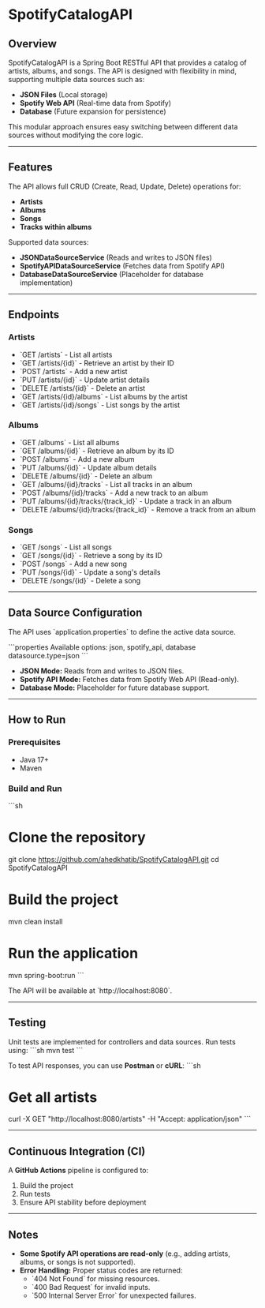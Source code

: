 # SpotifyCatalogAPI

## Overview

SpotifyCatalogAPI is a Spring Boot RESTful API that provides a catalog of artists, albums, and songs. The API is designed with flexibility in mind, supporting multiple data sources such as:
- **JSON Files** (Local storage)
- **Spotify Web API** (Real-time data from Spotify)
- **Database** (Future expansion for persistence)

This modular approach ensures easy switching between different data sources without modifying the core logic.

---

## Features

The API allows full CRUD (Create, Read, Update, Delete) operations for:
- **Artists**
- **Albums**
- **Songs**
- **Tracks within albums**

Supported data sources:
- **JSONDataSourceService** (Reads and writes to JSON files)
- **SpotifyAPIDataSourceService** (Fetches data from Spotify API)
- **DatabaseDataSourceService** (Placeholder for database implementation)

---

## Endpoints

### **Artists**
- \`GET /artists\` - List all artists
- \`GET /artists/{id}\` - Retrieve an artist by their ID
- \`POST /artists\` - Add a new artist
- \`PUT /artists/{id}\` - Update artist details
- \`DELETE /artists/{id}\` - Delete an artist
- \`GET /artists/{id}/albums\` - List albums by the artist
- \`GET /artists/{id}/songs\` - List songs by the artist

### **Albums**
- \`GET /albums\` - List all albums
- \`GET /albums/{id}\` - Retrieve an album by its ID
- \`POST /albums\` - Add a new album
- \`PUT /albums/{id}\` - Update album details
- \`DELETE /albums/{id}\` - Delete an album
- \`GET /albums/{id}/tracks\` - List all tracks in an album
- \`POST /albums/{id}/tracks\` - Add a new track to an album
- \`PUT /albums/{id}/tracks/{track_id}\` - Update a track in an album
- \`DELETE /albums/{id}/tracks/{track_id}\` - Remove a track from an album

### **Songs**
- \`GET /songs\` - List all songs
- \`GET /songs/{id}\` - Retrieve a song by its ID
- \`POST /songs\` - Add a new song
- \`PUT /songs/{id}\` - Update a song's details
- \`DELETE /songs/{id}\` - Delete a song

---

## Data Source Configuration

The API uses \`application.properties\` to define the active data source.

\`\`\`properties
Available options: json, spotify_api, database
datasource.type=json
\`\`\`

- **JSON Mode:** Reads from and writes to JSON files.
- **Spotify API Mode:** Fetches data from Spotify Web API (Read-only).
- **Database Mode:** Placeholder for future database support.

---

## How to Run

### Prerequisites
- Java 17+
- Maven

### Build and Run
\`\`\`sh
# Clone the repository
git clone https://github.com/ahedkhatib/SpotifyCatalogAPI.git
cd SpotifyCatalogAPI

# Build the project
mvn clean install

# Run the application
mvn spring-boot:run
\`\`\`

The API will be available at \`http://localhost:8080\`.

---

## Testing

Unit tests are implemented for controllers and data sources.
Run tests using:
\`\`\`sh
mvn test
\`\`\`

To test API responses, you can use **Postman** or **cURL**:
\`\`\`sh
# Get all artists
curl -X GET \"http://localhost:8080/artists\" -H \"Accept: application/json\"
\`\`\`

---

## Continuous Integration (CI)

A **GitHub Actions** pipeline is configured to:
1. Build the project
2. Run tests
3. Ensure API stability before deployment

---

## Notes

- **Some Spotify API operations are read-only** (e.g., adding artists, albums, or songs is not supported).
- **Error Handling:** Proper status codes are returned:
    - \`404 Not Found\` for missing resources.
    - \`400 Bad Request\` for invalid inputs.
    - \`500 Internal Server Error\` for unexpected failures.
